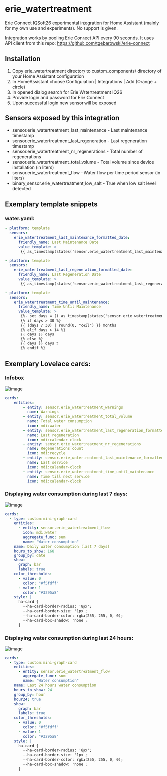 erie_watertreatment
===================

Erie Connect IQSoft26 experimental integration for Home Assistant (mainly for my own use and experiments).
No support is given.

Integration works by pooling Erie Connect API every 90 seconds. It uses API client from this repo:
https://github.com/tgebarowski/erie-connect

Installation
------------

1. Copy erie_watertreatment directory to custom_components/ directory of your Home Assistant configuration
2. In HomeAssistant choose Configuration | Integrations | Add (Orange + circle)
3. In opened dialog search for Erie Watertreatment IQ26
4. Provide login and password for Erie Connect 
5. Upon successful login new sensor will be exposed


Sensors exposed by this integration
-----------------------------------

- sensor.erie_watertreatment_last_maintenance - Last maintenance timestamp
- sensor.erie_watertreatment_last_regeneration - Last regeneration timestamp
- sensor.erie_watertreatment_nr_regenerations - Total number of regenerations
- sensor.erie_watertreatment_total_volume - Total volume since device installation (in liters)
- sensor.erie_watertreatment_flow -  Water flow per time period sensor (in liters)
- binary_sensor.erie_watertreatment_low_salt - True when low salt level detected


Exemplary template snippets
---------------------------

### water.yaml:

```yaml
- platform: template
  sensors:
    erie_watertreatment_last_maintenance_formatted_date:
      friendly_name: Last Maintenance Date
      value_template: >
       {{ as_timestamp(states('sensor.erie_watertreatment_last_maintenance')) | timestamp_custom("%d/%m/%Y @ %H:%M:%S", True) }}

- platform: template
  sensors:
    erie_watertreatment_last_regeneration_formatted_date:
      friendly_name: Last Regeneration Date
      value_template: >
       {{ as_timestamp(states('sensor.erie_watertreatment_last_regeneration')) | timestamp_custom("%d/%m/%Y @ %H:%M:%S", True) }}

- platform: template
  sensors:
    erie_watertreatment_time_until_maintenance:
      friendly_name: Time Until Maintenance
      value_template: >
       {%- set days = (( as_timestamp(states('sensor.erie_watertreatment_last_maintenance')) + 3600 * 24 * 30 * 12 - as_timestamp(now()) )/ (3600*24)) | round(0, "ceil") -%}
       {% if days > 30 %}
       {{ (days / 30) | round(0, "ceil") }} months
       {% elif days > 14 %}
       {{ days }} days
       {% else %}
       {{ days }} days ❗️
       {% endif %}
```

Exemplary Lovelace cards:
------------------------

### Infobox

![image](https://github.com/tgebarowski/erie-watertreatment-homeassistant/blob/main/img/entities-card.png)

```yaml
cards:
	entities:
	    - entity: sensor.erie_watertreatment_warnings
	      name: Warnings
	    - entity: sensor.erie_watertreatment_total_volume
	      name: Total water consumption
	      icon: mdi:water
	    - entity: sensor.erie_watertreatment_last_regeneration_formatted_date
	      name: Last regeneration
	      icon: mdi:calendar-clock
	    - entity: sensor.erie_watertreatment_nr_regenerations
	      name: Regenerations count
	      icon: mdi:recycle
	    - entity: sensor.erie_watertreatment_last_maintenance_formatted_date
	      name: Last service
	      icon: mdi:calendar-clock
	    - entity: sensor.erie_watertreatment_time_until_maintenance
	      name: Time till next service
	      icon: mdi:calendar-clock

```

### Displaying water consumption during last 7 days:

![image](https://github.com/tgebarowski/erie-watertreatment-homeassistant/blob/main/img/water-flow-week.png)

```yaml
cards:
  - type: custom:mini-graph-card
    entities:
      - entity: sensor.erie_watertreatment_flow
        icon: mdi:water
        aggregate_func: sum
        name: "Water consumption"
    name: Daily water consumption (last 7 days)
    hours_to_show: 168
    group_by: date
    show:
      graph: bar
      labels: true
    color_thresholds:
      - value: 0
        color: "#f5fdff"
      - value: 1
        color: "#3295a8" 
    style: |
      ha-card {
        --ha-card-border-radius: '8px';
        --ha-card-border-size: '1px';
        --ha-card-border-color: rgba(255, 255, 0, 0);
        --ha-card-box-shadow: 'none';
      }                 
```

### Displaying water consumption during last 24 hours:

![image](https://github.com/tgebarowski/erie-watertreatment-homeassistant/blob/main/img/water-flow-24hrs.png)


```yaml
cards:
  - type: custom:mini-graph-card
	entities:
	  - entity: sensor.erie_watertreatment_flow
	    aggregate_func: sum
	    name: "Water consumption"
	name: Last 24 hours water consumption
	hours_to_show: 24
	group_by: hour
	hour24: true
	show:
	  graph: bar
	  labels: true
	color_thresholds:
	  - value: 0
	    color: "#f5fdff"
	  - value: 1
	    color: "#3295a8"               
	style: |
	  ha-card {
	    --ha-card-border-radius: '8px';
	    --ha-card-border-size: '1px';
	    --ha-card-border-color: rgba(255, 255, 0, 0);
	    --ha-card-box-shadow: 'none';
	  }  
```

